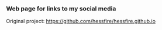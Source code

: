 ### Web page for links to my social media

Original project: https://github.com/hessfire/hessfire.github.io
